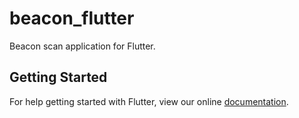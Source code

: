 # beacon_flutter

Beacon scan application for Flutter.

## Getting Started

For help getting started with Flutter, view our online
[documentation](https://flutter.io/).
